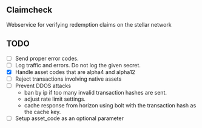 ## Claimcheck

Webservice for verifying redemption claims on the stellar network

## TODO
- [ ] Send proper error codes.
- [ ] Log traffic and errors. Do not log the given secret.
- [x] Handle asset codes that are alpha4 and alpha12
- [ ] Reject transactions involving native assets
- [ ] Prevent DDOS attacks
    - ban by ip if too many invalid transaction hashes are sent.
    - adjust rate limit settings.
    - cache response from horizon using bolt with the transaction hash as the cache key.
- [ ] Setup asset_code as an optional parameter

